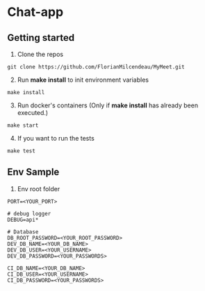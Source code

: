 # Chat-app

## Getting started

1. Clone the repos

```
git clone https://github.com/FlorianMilcendeau/MyMeet.git
```

2. Run **make install** to init environment variables

```
make install
```

3. Run docker's containers (Only if **make install** has already been executed.)

```
make start
```

4. If you want to run the tests

```
make test
```

## Env Sample

1. Env root folder

```
PORT=<YOUR_PORT>

# debug logger
DEBUG=api*

# Database
DB_ROOT_PASSWORD=<YOUR_ROOT_PASSWORD>
DEV_DB_NAME=<YOUR_DB_NAME>
DEV_DB_USER=<YOUR_USERNAME>
DEV_DB_PASSWORD=<YOUR_PASSWORDS>

CI_DB_NAME=<YOUR_DB_NAME>
CI_DB_USER=<YOUR_USERNAME>
CI_DB_PASSWORD=<YOUR_PASSWORDS>

```
